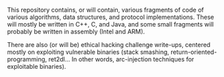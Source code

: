 This repository contains, or will contain, various fragments of code of various algorithms,
data structures, and protocol implementations. These will mostly be written in C++, C, and
Java, and some small fragments will probably be written in assembly (Intel and ARM).

There are also (or will be) ethical hacking challenge write-ups, centered mostly on
exploiting vulnerable binaries (stack smashing, return-oriented-programming, ret2dl...
In other words, arc-injection techniques for exploitable binaries).

